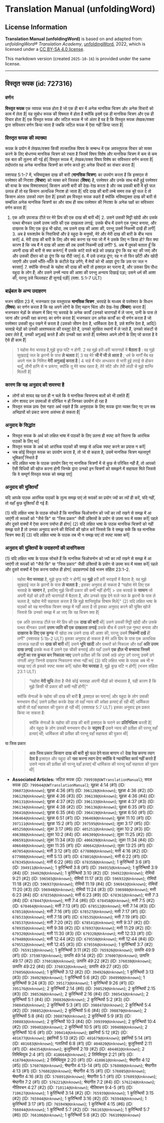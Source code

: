# Translation Manual (unfoldingWord)

## License Information

**Translation Manual (unfoldingWord)** is based on and adapted from: _unfoldingWord® Translation Academy_, [unfoldingWord](https://unfoldingword.org/utw), 2022, which is licensed under a [CC BY-SA 4.0 license](https://creativecommons.org/licenses/by-sa/4.0/legalcode.en).

This markdown version (created `2025-10-16`) is provided under the same license.



--------------------------------

## विस्तृत रूपक (id: 727316)

### वर्णन

**विस्तृत रूपक** एक व्यापक रूपक होता है जो एक ही बार में अनेक मानसिक चित्रण और अनेक विचारों को काम में लेता है\| यह सुबोध रूपक की विषमता में होता है क्योंकि इसमें एक ही मानसिक चित्रण और एक ही विचार होता है\| एक विस्तृत रूपक और जटिल रूपक में जो अंतर है वह है कि विस्तृत रूपक लेखक/वक्ता द्वारा सविस्तार वर्णन किया जाता है जबकि जटिल रूपक में ऐसा नहीं किया जाता है\|

### विस्तृत रूपक की व्याख्या

रूपक के प्रयोग में लेखक/वक्ता किसी तात्कालिक विषय के सम्बन्ध में एक अवस्तुपरक विचार को व्यक्त करने के लिए बोधगम्य मानसिक चित्रण को रचता है जिसमें विषय विशेष और मानसिक चित्रण में कम से कम एक बात की तुलना की गई हो\| विस्तृत रूपक में, लेखक/वक्ता विषय विशेष का सविस्तार वर्णन करता है\| तदोपरांत वह अनेक मानसिक चित्रणों का वर्णन करते हुए अनेक विचारों का संचार करता है\|

यशायाह 5:1–7 में, भविष्यद्वक्ता दाख की बारी (**मानसिक चित्रण**) का उपयोग करता है कि इस्राएल से परमेश्वर की निराशा (**विचार**) को व्यक्त करे जिसका (**विषय**) है, परमेश्वर और उनके साथ बंधी हुई परमेश्वर की वाचा के साथ विश्वासघात\| किसान अपनी बारी की देख\-रेख करता है और जब उसकी बारी में बुरे फल उत्पन्न हों तो वह किसान अत्यधिक निराश हो जाता है\| यदि दाख की बारी लम्बे समय तक बुरे फल दे तो किसान अंततः उसको त्याग देता है\| इसको हम विस्तृत रूपक कहते हैं क्योंकि भविष्यद्वक्ता दाख की बारी से सम्बंधित अनेक मानसिक चित्रणों का और साथ ही साथ परमेश्वर की निराशा के अनेक पक्षों का सविस्तार वर्णन करता है\|

1. एक अति उपजाऊ टीले पर मेरे प्रिय की एक दाख की बारी थी\| 2\. उसने उसकी मिट्टी खोदी और उसके पत्थर बीनकर उसमें उत्तम जाति की एक दाखलता लगाई; उसके बीच में उसने एक गुम्मट बनाया, और दाखरस के लिए एक कुंड भी खोदा, तब उसने दाख की आशा की, परन्तु उसमें निकम्मी दाखें ही लगीं\| 3\. अब हे यरूशलेम के निवासियों और हे यहूदा के मनुष्यों, मेरे और मेरी दाख की बारी के बीच न्याय करो\| 4\. मेरी दाख की बारी के लिए और क्या करना रह गया जो मैं ने उसके लिए न किया हो? फिर क्या कारण है कि जब मैं ने दाख की आशा की तब उसमें निकम्मी दखें लगीं? 5\. अब मैं तुमको बताता हूँ कि अपनी दाख की बारी से क्या करूंगा\| मैं उसके कांटे वाले बाड़े को उखाड़ दूंगा कि वह चट की जाए और और उसकी दीवार को ढा दूंगा कि वह रौंदी जाए\| 6\. मैं उसे उजाड़ दूंगा; वह न तो फिर छाँटी और खोदी जाएगी और उसमें भाँति\-भाँति के कंटीले पेड़ उगेंगे; मैं मेघों को भी आज्ञा दूंगा कि उस पर जल न बरसाएं\| 7\. क्योंकि सेनाओं के यहोवा की दाख की बारी तो इस्राएल का घराना है, और उसका प्रिय पौधा यहूदा के लोग हैं; और उसने उनमें न्याय की आशा की परन्तु अन्याय दिखाई पड़ा; उसने धर्म की आशा की, परन्तु उसे चिल्लाहट ही सुनाई पड़ी\| (यशा. 5:1–7 ULT)

### बाईबल के अन्य उदाहरण

भजन संहिता 23 में, भजनकार एक वस्तुपरक **मानसिक चित्रण** ,चरवाहे के माध्यम से परमेश्वर के विधान (**विषय**) का वर्णन करता है कि वह अपने लोगों के लिए महान चिंता और देख\-रेख (**विचार**) करता है\| भजनकार भेड़ों के संरक्षण में किए गए चरवाहे के अनेक कार्यों (उनको चारागाहों में ले जाना, पानी के पास ले जाना और उनकी रक्षा करना) का वर्णन करता है\| भजनकार उन अनेक कार्यों का भी वर्णन करता है जो परमेश्वर उसकी सुध रखने में करता है (उसको जीवन देता है, धार्मिकता देता है, उसे शान्ति देता है, आदि\|) चरवाहे भेड़ों को उनकी आवश्यकता की वस्तुएं देते हैं, उनको सुरक्षित स्थानों में ले जाते हैं, उनको संकटों से उबार लेते हैं, उनकी अगुआई करते हैं और उनकी रक्षा करते हैं\| परमेश्वर अपने लोगों के लिए जो करता है वे ऐसे ही काम हैं\|

> 1 यहोवा मेरा चरवाह है,मुझे कुछ घटि न होगी. 2 वह मुझे हरी\-हरी चारागाहों में **बैठाता है** : वह मुझे सुखदाई जल के झरनों के पास **ले चलता** है\| 3 वह मेरे **जी में जी ले आता है** ; धर्म के मार्गों मेंब वह अपने नाम के निमित्त **मेरी अगुआई करता है** \| 4 चाहे मैं घोर अन्धकार से भारी हुई तराई से होकर चलूँ, तौभी हानि से न डरूंगा; क्योंकि तू मेरे साथ रहता है; तेरे सोंटे और तेरी लाठी से मुझे शान्ति मिलती है\|

### कारण कि यह अनुवाद की समस्या है

* लोगों को शायद यह पता ही न चले कि ये मानसिक चित्रनान्य बातों को भी दर्शाते हैं\|
* लोग शायद उन उपमाओं से परिचित न हों जिनका उपयोग हो रहा है
* विस्तृत रूपक प्रायः ऐसा गहरा अर्थ रखते हैं कि अनुवादक के लिए रूपक द्वारा व्यक्त किए गए उन सब अभिप्रायों को प्रकट करना असंभव हो सकता है\|

### अनुवाद के सिद्धांत

* विस्तृत रूपक के अर्थ को लक्षित भाषा में पाठकों के लिए उतना ही स्पष्ट करें जितना कि आरंभिक पाठकों के लिए था\|
* विस्तृत रूपक के अर्थ को आरंभिक पाठकों की समझ से अधिक स्पष्ट करने का प्रयास न करें\|
* जब कोई विस्तृत रूपक का उपयोग करता है, तो जो वो कहता है, उसमें मानसिक चित्रण महत्वपूर्ण भूमिकाएँ निभाते हैं
* यदि लक्षित भाषा के पाठक उपयोग किए गए मानसिक चित्रणों में से कुछ से परिचित नही हैं, तो आपको ऎसी विधियों की खोज करना होगी जिनके द्वारा उनको इन चित्रणों को समझने में सहायता मिले जिससे कि वे सम्पूर्ण विस्तृत रूपक को समझ पाएं\|

### अनुवाद की युक्तियाँ

यदि आपके पाठक आरंभिक पाठकों के तुल्य समझ पाएं तो रूपकों का प्रयोग ज्यों का त्यों ही करें, यदि नहीं, तो यहाँ कुछ युक्तियाँ दी गई हैं:

(1\) यदि लक्षित भाषा के पाठक सोचते हैं कि मानसिक चिओत्रनोन को ज्यों का त्यों रखने से समझ में आ जाएंगी तो रूपकों को "जैसे कि" या "जिस प्रकार" जैसी उक्तियों के प्रयोग से उपमा रूप में व्यक्त करें\| पहले और दुसरे वाक्यों में ऐसा करना पर्याप्त ही होगा\| (2\) यदि लक्षित भाषा के पाठक मानसिक चित्रणों को नहीं समझ पाते हैं तो उनका अनुवाद करने की विधियों की खोज करें जिससे कि वे समझ सकें कि वह मानसिक चित्रण क्या है\| (3\) यदि लक्षित भाषा के पाठक तब भी न समझ पाएं तो स्पष्ट व्यक्त करें\|

### अनुवाद की युक्तियों के उदाहरणों की प्रासंगिकता

(1\) यदि लक्षित भाषा के पाठक सोचते हैं कि मानसिक चिओत्रनोन को ज्यों का त्यों रखने से समझ में आ जाएंगी तो रूपकों को "जैसे कि" या "जिस प्रकार" जैसी उक्तियों के प्रयोग से उपमा रूप में व्यक्त करें\| पहले और दुसरे वाक्यों में ऐसा करना पर्याप्त ही होगा\| उदाहरणार्थ देखें भजन संहिंता 23:1–2\.

> यहोवा **मेरा चरवाहा** है, मुझे कुछ घटि न होगी\| वह **मुझे** हरी हरी चराइयों में बैठाता है; वह मुझे सुखदाई जल के झरनों के पास **ले चलता है** ; इसका अनुवाद हो सकता है “यहोवा मेरे लिए एक चरवाहे के **सामान** है, इसलिए मुझे किसी प्रकार की कमी नहीं होगी\| \> उस चरवाहे के **सामान** जो अपनी भेड़ों को हरी हरी चारागाहों में बैठाता है, और उनको सुख देने वाले जल के झरनों के पास ले चलता है, यहोवा मेरी सहायता करता है कि मुझे शान्तिपूर्वक विश्राम मिले\|" (2\) यदि लक्षित भाषा के पाठकों को यह मानसिक चित्रण समझ में नहीं आता है तो इसका अनुवाद करने की युक्ति खोजें जिससे कि उनको समझ में आ जाए कि यह चित्रण क्या है\|

> एक अति उपजाऊ टीले पर मेरे प्रिय की एक **दाख की बारी** थी\| उसने उसकी मिट्टी खोदी और उसके पत्थर बीनकर उसमें **उत्तम जाति की एक दाखलता लगाई** उसके बीच में उसने एक गुम्मट बनाया और **दाखरस के लिए एक कुण्ड** भी खोदा तब उसने दाख की आशा की, परन्तु उसमें **निकम्मी दखें** ही लगीं" (यशायाह 5:1b\-2 ULT) इसका अनुवाद हो सकता है मेरे अति प्रिय के पास एक अत्यधिक उपजाऊ पहाडी पर **दाख की बारी** थी\| उसने **भूमि खादी** और पत्थरों को निकाला और वहाँ **अति उत्तम दाख लगाई** उसके मध्य में उसने एक चौकी बनवाई और वहाँ उसने **एक हौज़ भी बनवाया जिसमें अंगूरों का रस कुचल कर निकाला जाए** उसने प्रतीक्षा की कि उसमें अछे अंगूर उगें परन्तु उसमें उगे जंगली अंगूर जिनसे दाखरस निकालना संभव नहीं था\| (3\) यदि लक्षित भाषा के पाठक अब भी न समझ पाएं तो इसको स्पष्ट व्यक्त करें\| यहोवा **मेरा चरवाहा** है; मुझे कुछ घटि न होगी\| (भजन संहिता 23:1 ULT)
> 
> 
> > “यहोवा **मेरी सुधि** लेता है जैसे कोई चरवाहा अपनी भीड़ों को संभालता है, यही कारण है कि मुझे किसी भी प्रकार की कमी नहीं होगी\|"
> 
> क्योंकि सेनाओं के यहोवा की दाख की बारी **है** ,इस्राएल का घराना\| और यहूदा के लोग उसकी मनभावन पौध\| उसने प्रतीक्षा करके देखा तो वहाँ न्याय की अपेक्षा हत्याएं हो रही थीं\| धार्मिकता खोजी तो वहाँ सहायता की पुकार हो रही थी\| (यशायाह 5:7 ULT) इसका अनुवाद इस प्रकार किया जा सकता है:
> 
> 
> > क्योंकि सेनाओं के यहोवा की दाख की बारी इस्राएल के घराने का **प्रतिनिधित्व** करती है\| और यहूदा के लोग उसकी मनभावन पौध के **सदृश्य हैं** उसने न्याय की प्रतीक्षा की परन्तु वहाँ हत्याएं थीं; धार्मिकता की प्रतीक्षा की परन्तु वहाँ सहायता की पुकार थी\|

या जिस प्रकार

> > **अतः जिस प्रकार** **किसान** **दाख की बारी** **बुरे फल देने वाला बागान** की **देख रेख करना** **त्याग देता है** इस्राएल और यहूदा की **रक्षा करना त्याग देगा** **क्योंकि वे न्यायोचित कार्य नहीं करते हैं** उसने न्याय की प्रतीक्षा की परन्तु वहाँ हत्याएं थीं धार्मिकता की परन्तु वहाँ सहायता की पुकार थी\|

* **Associated Articles:** जटिल रूपक (ID: `799938@UWTranslationManual`); सरल रूपक (ID: `799944@UWTranslationManual`); यूहन्ना 4:14 (#1) (ID: `396072@Unknown`); यूहन्ना 4:36 (#1) (ID: `396128@Unknown`); यूहन्ना 4:36 (#2) (ID: `396129@Unknown`); यूहन्ना 4:36 (#3) (ID: `396130@Unknown`); यूहन्ना 4:36 (#4) (ID: `396131@Unknown`); यूहन्ना 4:37 (#2) (ID: `396133@Unknown`); यूहन्ना 4:37 (#3) (ID: `396134@Unknown`); यूहन्ना 4:38 (#2) (ID: `396136@Unknown`); यूहन्ना 6:35 (#1) (ID: `396416@Unknown`); यूहन्ना 6:35 (#4) (ID: `396419@Unknown`); यूहन्ना 6:50 (#1) (ID: `396464@Unknown`); यूहन्ना 6:51 (#1) (ID: `396469@Unknown`); यूहन्ना 11:10 (#1) (ID: `397111@Unknown`); यूहन्ना 15:2 (#1) (ID: `397595@Unknown`); लूका 3:17 (#5) (ID: `405250@Unknown`); लूका 3:17 (#6) (ID: `405251@Unknown`); लूका 10:2 (#3) (ID: `406308@Unknown`); लूका 10:2 (#4) (ID: `406309@Unknown`); लूका 11:25 (#2) (ID: `406591@Unknown`); लूका 11:34 (#3) (ID: `406639@Unknown`); लूका 11:34 (#4) (ID: `406640@Unknown`); लूका 11:35 (#1) (ID: `406642@Unknown`); लूका 13:25 (#1) (ID: `407054@Unknown`); मत्ती 3:12 (#1) (ID: `677800@Unknown`); मत्ती 4:16 (#2) (ID: `677908@Unknown`); मत्ती 5:13 (#1) (ID: `678016@Unknown`); मत्ती 6:22 (#1) (ID: `678345@Unknown`); मत्ती 6:22 (#6) (ID: `678350@Unknown`); 1 कुरिन्थियों 3:6 (#1) (ID: `394911@Unknown`); 1 कुरिन्थियों 3:8 (#1) (ID: `394915@Unknown`); 1 कुरिन्थियों 3:9 (#4) (ID: `394920@Unknown`); 1 कुरिन्थियों 3:10 (#2) (ID: `394922@Unknown`); रोमियों 9:21 (#2) (ID: `596565@Unknown`); रोमियों 11:17 (#3) (ID: `596932@Unknown`); रोमियों 11:18 (#2) (ID: `596937@Unknown`); रोमियों 11:19 (#4) (ID: `596943@Unknown`); रोमियों 11:20 (#3) (ID: `596948@Unknown`); रोमियों 11:24 (#3) (ID: `596980@Unknown`); मत्ती 6:23 (#4) (ID: `678356@Unknown`); मत्ती 6:23 (#9) (ID: `678361@Unknown`); मत्ती 7:3 (#4) (ID: `678447@Unknown`); मत्ती 7:4 (#6) (ID: `678458@Unknown`); मत्ती 7:5 (#2) (ID: `678464@Unknown`); मत्ती 7:13 (#1) (ID: `678512@Unknown`); मत्ती 7:14 (#3) (ID: `678518@Unknown`); मत्ती 7:16 (#1) (ID: `678527@Unknown`); मत्ती 7:17 (#1) (ID: `678533@Unknown`); मत्ती 7:18 (#1) (ID: `678535@Unknown`); मत्ती 7:19 (#1) (ID: `678537@Unknown`); मत्ती 7:20 (#2) (ID: `678541@Unknown`); मत्ती 9:37 (#2) (ID: `678935@Unknown`); मत्ती 9:38 (#2) (ID: `678937@Unknown`); मत्ती 11:29 (#2) (ID: `679320@Unknown`); मत्ती 11:30 (#3) (ID: `679328@Unknown`); मत्ती 12:33 (#1) (ID: `679480@Unknown`); मत्ती 12:44 (#2) (ID: `679550@Unknown`); मत्ती 12:44 (#4) (ID: `679552@Unknown`); मत्ती 12:45 (#3) (ID: `679556@Unknown`); 1 कुरिन्थियों 3:7 (#2) (ID: `765911@Unknown`); 1 कुरिन्थियों 3:11 (#2) (ID: `765926@Unknown`); उत्पत्ति 49:9 (#1) (ID: `375987@Unknown`); उत्पत्ति 49:14 (#2) (ID: `376007@Unknown`); उत्पत्ति 49:17 (#2) (ID: `376018@Unknown`); उत्पत्ति 49:22 (#2) (ID: `376030@Unknown`); उत्पत्ति 49:22 (#4) (ID: `376032@Unknown`); उत्पत्ति 49:27 (#2) (ID: `376056@Unknown`); 1 कुरिन्थियों 3:12 (#2) (ID: `394926@Unknown`); 1 कुरिन्थियों 3:13 (#3) (ID: `394929@Unknown`); 1 कुरिन्थियों 5:6 (#2) (ID: `394990@Unknown`); 1 कुरिन्थियों 9:24 (#3) (ID: `395173@Unknown`); 1 कुरिन्थियों 9:26 (#1) (ID: `395176@Unknown`); 2 कुरिन्थियों 2:14 (#6) (ID: `398529@Unknown`); 2 कुरिन्थियों 2:15 (#3) (ID: `398536@Unknown`); 2 कुरिन्थियों 2:16 (#4) (ID: `398543@Unknown`); 2 कुरिन्थियों 5:1 (#4) (ID: `398836@Unknown`); 2 कुरिन्थियों 5:2 (#3) (ID: `398845@Unknown`); 2 कुरिन्थियों 5:3 (#1) (ID: `398847@Unknown`); 2 कुरिन्थियों 5:4 (#2) (ID: `398852@Unknown`); 2 कुरिन्थियों 5:6 (#4) (ID: `398870@Unknown`); 2 कुरिन्थियों 5:8 (#4) (ID: `398879@Unknown`); 2 कुरिन्थियों 5:9 (#3) (ID: `398883@Unknown`); 2 कुरिन्थियों 10:3 (#4) (ID: `399399@Unknown`); 2 कुरिन्थियों 10:4 (#2) (ID: `399402@Unknown`); 2 कुरिन्थियों 10:5 (#1) (ID: `399408@Unknown`); 2 कुरिन्थियों 10:6 (#1) (ID: `399414@Unknown`); इब्रानियों 5:12 (#2) (ID: `401677@Unknown`); इब्रानियों 5:13 (#2) (ID: `401679@Unknown`); इब्रानियों 5:14 (#1) (ID: `401683@Unknown`); गलातियों 6:8 (#1) (ID: `404020@Unknown`); कुलुस्सियों 2:11 (#1) (ID: `404354@Unknown`); कुलुस्सियों 2:19 (#2) (ID: `404402@Unknown`); 2 तिमिथियुस 2:4 (#1) (ID: `418664@Unknown`); 2 तिमिथियुस 2:21 (#1) (ID: `418704@Unknown`); 2 तिमिथियुस 2:20 (#1) (ID: `418861@Unknown`); श्रेष्ठगीत 4:12 (#5) (ID: `576078@Unknown`); श्रेष्ठगीत 4:13-14 (#1) (ID: `576080@Unknown`); श्रेष्ठगीत 4:13 (#1) (ID: `576082@Unknown`); श्रेष्ठगीत 4:15 (#1) (ID: `576085@Unknown`); श्रेष्ठगीत 4:16 (#3) (ID: `576091@Unknown`); श्रेष्ठगीत 5:1 (#1) (ID: `576093@Unknown`); श्रेष्ठगीत 7:2 (#1) (ID: `576221@Unknown`); श्रेष्ठगीत 7:2 (#4) (ID: `576224@Unknown`); नीतिवचन 4:27 (#2) (ID: `710114@Unknown`); नीतिवचन 9:4-5 (#1) (ID: `710627@Unknown`); 1 कुरिन्थियों 3:14 (#2) (ID: `765939@Unknown`); 1 कुरिन्थियों 3:15 (#2) (ID: `765944@Unknown`); 1 कुरिन्थियों 3:16 (#2) (ID: `765948@Unknown`); 1 कुरिन्थियों 3:17 (#1) (ID: `765949@Unknown`); 1 कुरिन्थियों 4:15 (#6) (ID: `766044@Unknown`); 1 कुरिन्थियों 5:7 (#2) (ID: `766103@Unknown`); 1 कुरिन्थियों 5:7 (#6) (ID: `766106@Unknown`); 1 कुरिन्थियों 5:8 (#2) (ID: `766109@Unknown`)

